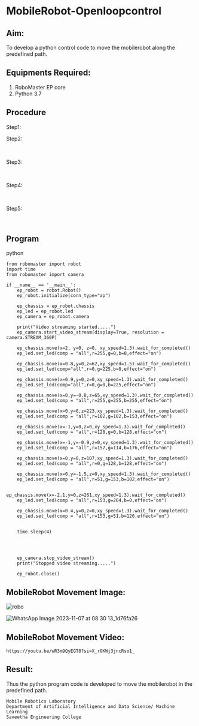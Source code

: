 # MobileRobot-Openloopcontrol
## Aim:

To develop a python control code to move the mobilerobot along the predefined path.

## Equipments Required:
1. RoboMaster EP core
2. Python 3.7

## Procedure

Step1:



Step2:

<br/>

Step3:

<br/>

Step4:

<br/>

Step5:

<br/>

## Program
python
```
from robomaster import robot
import time
from robomaster import camera

if __name__ == '__main__':
    ep_robot = robot.Robot()
    ep_robot.initialize(conn_type="ap")

    ep_chassis = ep_robot.chassis
    ep_led = ep_robot.led
    ep_camera = ep_robot.camera

    print("Video streaming started.....")
    ep_camera.start_video_stream(display=True, resolution = camera.STREAM_360P)

    ep_chassis.move(x=2, y=0, z=0, xy_speed=1.3).wait_for_completed()
    ep_led.set_led(comp = "all",r=255,g=0,b=0,effect="on")
    
    ep_chassis.move(x=0.8,y=0,z=62,xy_speed=1.5).wait_for_completed()
    ep_led.set_led(comp="all",r=0,g=225,b=0,effect="on")

    ep_chassis.move(x=0.9,y=0,z=0,xy_speed=1.3).wait_for_completed()
    ep_led.set_led(comp="all",r=0,g=0,b=225,effect="on")

    ep_chassis.move(x=0,y=-0.8,z=65,xy_speed=1.3).wait_for_completed()
    ep_led.set_led(comp = "all",r=255,g=255,b=255,effect="on")
    
    ep_chassis.move(x=0,y=0,z=223,xy_speed=1.3).wait_for_completed()
    ep_led.set_led(comp = "all",r=102,g=102,b=153,effect="on")

    ep_chassis.move(x=-1,y=0,z=0,xy_speed=1.3).wait_for_completed()
    ep_led.set_led(comp = "all",r=128,g=0,b=128,effect="on")

    ep_chassis.move(x=-1,y=-0.9,z=0,xy_speed=1.3).wait_for_completed()
    ep_led.set_led(comp = "all",r=157,g=114,b=176,effect="on")
   
    ep_chassis.move(x=0,y=0,z=107,xy_speed=1.3).wait_for_completed()
    ep_led.set_led(comp = "all",r=0,g=128,b=128,effect="on")

    ep_chassis.move(x=0,y=-1.5,z=0,xy_speed=1.3).wait_for_completed()
    ep_led.set_led(comp = "all",r=51,g=153,b=102,effect="on")

    ep_chassis.move(x=-2.1,y=0,z=261,xy_speed=1.3).wait_for_completed()
    ep_led.set_led(comp = "all",r=153,g=204,b=0,effect="on")

    ep_chassis.move(x=0.4,y=0,z=0,xy_speed=1.3).wait_for_completed()
    ep_led.set_led(comp = "all",r=153,g=51,b=120,effect="on")

    
    time.sleep(4)




    ep_camera.stop_video_stream()
    print("Stopped video streaming.....")

    ep_robot.close()

```

## MobileRobot Movement Image:

![robo](./img/robomaster.png)

![WhatsApp Image 2023-11-07 at 08 30 13_1d76fa26](https://github.com/Sudharsanram/mobilerobot-openloopcontrol/assets/119393980/165a4b56-43b7-419b-a26f-a0a593f97c7b)

## MobileRobot Movement Video:

```
https://youtu.be/wR3m9QyEGT8?si=X_rOKWj3jncRso1_
```

## Result:
Thus the python program code is developed to move the mobilerobot in the predefined path.

```
Mobile Robotics Laboratory
Department of Artificial Intelligence and Data Science/ Machine Learning
Saveetha Engineering College
```
